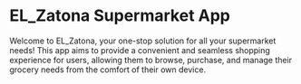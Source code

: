 # EL_Zatona Supermarket App

Welcome to EL_Zatona, your one-stop solution for all your supermarket needs! This app aims to provide a convenient and seamless shopping experience for users, allowing them to browse, purchase, and manage their grocery needs from the comfort of their own device.
